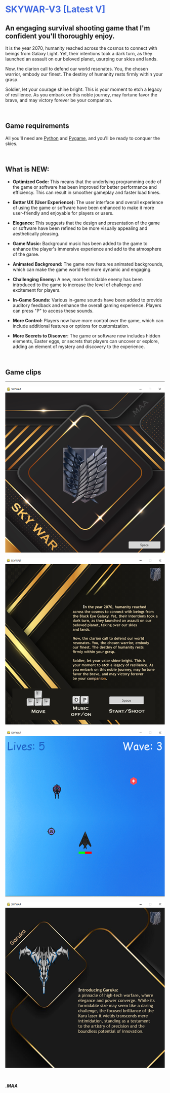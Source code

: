 <h1 style="color:RoyalBlue;">SKYWAR-V3 [Latest V]</h1>

## An engaging survival shooting game that I'm confident you'll thoroughly enjoy.

It is the year 2070, humanity reached across the cosmos to connect with beings from Galaxy Light. Yet, their intentions took a dark turn, as they launched an assault on our beloved planet, usurping our skies and lands.

Now, the clarion call to defend our world resonates. You, the chosen warrior, embody our finest. The destiny of humanity rests firmly within your grasp.

Soldier, let your courage shine bright. This is your moment to etch a legacy of resilience. As you embark on this noble journey, may fortune favor the brave, and may victory forever be your companion.

<br/>

**Game requirements**
---
All you'll need are [Python](https://www.python.org/downloads/) and [Pygame](https://pypi.org/project/pygame/), and you'll be ready to conquer the skies.

<br/>

## What is NEW:
- **Optimized Code:** This means that the underlying programming code of the game or software has been improved for better performance and efficiency. This can result in smoother gameplay and faster load times.

- **Better UX (User Experience):** The user interface and overall experience of using the game or software have been enhanced to make it more user-friendly and enjoyable for players or users.

- **Elegance:** This suggests that the design and presentation of the game or software have been refined to be more visually appealing and aesthetically pleasing.

- **Game Music:** Background music has been added to the game to enhance the player's immersive experience and add to the atmosphere of the game.

- **Animated Background:** The game now features animated backgrounds, which can make the game world feel more dynamic and engaging.

- **Challenging Enemy:** A new, more formidable enemy has been introduced to the game to increase the level of challenge and excitement for players.

- **In-Game Sounds:** Various in-game sounds have been added to provide auditory feedback and enhance the overall gaming experience. Players can press "P" to access these sounds.

- **More Control:** Players now have more control over the game, which can include additional features or options for customization.

- **More Secrets to Discover:** The game or software now includes hidden elements, Easter eggs, or secrets that players can uncover or explore, adding an element of mystery and discovery to the experience.

<br/>

## Game clips
---

![img](https://github.com/MA-Abahmane/SKYWAR/blob/SKYWAR-V3/images/main_V3.png)

![img](https://github.com/MA-Abahmane/SKYWAR/blob/SKYWAR-V3/images/mission_V3.png)

![img](https://github.com/MA-Abahmane/SKYWAR/blob/SKYWAR-V3/images/inGame_V3.png)

![img](https://github.com/MA-Abahmane/SKYWAR/blob/SKYWAR-V3/images/slides_V3.png)

<br/>

_**.MAA**_

